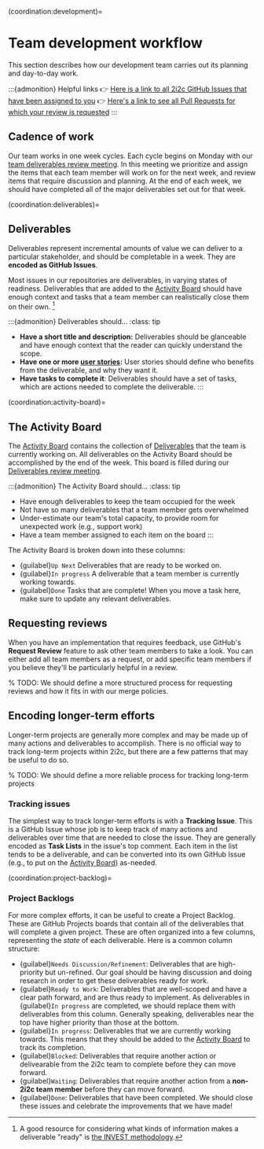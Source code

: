 (coordination:development)=
# Team development workflow

This section describes how our development team carries out its planning and day-to-day work.

:::{admonition} Helpful links
👉 [Here is a link to all 2i2c GitHub Issues that have been assigned to you](https://github.com/issues?q=is%3Aissue+is%3Aopen+archived%3Afalse+sort%3Aupdated-desc+assignee%3A%40me+user%3A2i2c-org+)
👉 [Here's a link to see all Pull Requests for which your review is requested](https://github.com/issues?q=is%3Aopen+archived%3Afalse+sort%3Aupdated-desc+user%3A2i2c-org+type%3Apr+review-requested%3A%40me+)
:::

## Cadence of work

Our team works in one week cycles.
Each cycle begins on Monday with our [team deliverables review meeting](meetings:deliverables-review).
In this meeting we prioritize and assign the items that each team member will work on for the next week, and review items that require discussion and planning.
At the end of each week, we should have completed all of the major deliverables set out for that week.
  
(coordination:deliverables)=
## Deliverables

Deliverables represent incremental amounts of value we can deliver to a particular stakeholder, and should be completable in a week.
They are **encoded as GitHub Issues**.

Most issues in our repositories are deliverables, in varying states of readiness.
Deliverables that are added to the [Activity Board](coordination:activity-board) should have enough context and tasks that a team member can realistically close them on their own. [^invest]

[^invest]: A good resource for considering what kinds of information makes a deliverable "ready" is [the INVEST methodology](https://agileforall.com/new-to-agile-invest-in-good-user-stories).

:::{admonition} Deliverables should...
:class: tip
- **Have a short title and description:** Deliverables should be glanceable and have enough context that the reader can quickly understand the scope.
- **Have one or more [user stories](https://www.atlassian.com/agile/project-management/user-stories):** User stories should define who benefits from the deliverable, and why they want it.
- **Have tasks to complete it**: Deliverables should have a set of tasks, which are actions needed to complete the deliverable.
:::

(coordination:activity-board)=
## The Activity Board

The [Activity Board](https://github.com/orgs/2i2c-org/projects/5?fullscreen=true) contains the collection of [Deliverables](coordination:deliverables) that the team is currently working on.
All deliverables on the Activity Board should be accomplished by the end of the week.
This board is filled during our [Deliverables review meeting](meetings:deliverables-review).

:::{admonition} The Activity Board should...
:class: tip
- Have enough deliverables to keep the team occupied for the week
- Not have so many deliverables that a team member gets overwhelmed
- Under-estimate our team's total capacity, to provide room for unexpected work (e.g., support work)
- Have a team member assigned to each item on the board
:::

The Activity Board is broken down into these columns:

- {guilabel}`Up Next` Deliverables that are ready to be worked on.
- {guilabel}`In progress` A deliverable that a team member is currently working towards.
- {guilabel}`Done` Tasks that are complete! When you move a task here, make sure to update any relevant deliverables.

## Requesting reviews

When you have an implementation that requires feedback, use GitHub's **Request Review** feature to ask other team members to take a look.
You can either add all team members as a request, or add specific team members if you believe they'll be particularly helpful in a review.

% TODO: We should define a more structured process for requesting reviews and how it fits in with our merge policies.

## Encoding longer-term efforts

Longer-term projects are generally more complex and may be made up of many actions and deliverables to accomplish.
There is no official way to track long-term projects within 2i2c, but there are a few patterns that may be useful to do so.

% TODO: We should define a more reliable process for tracking long-term projects

### Tracking issues

The simplest way to track longer-term efforts is with a **Tracking Issue**.
This is a GitHub Issue whose job is to keep track of many actions and deliverables over time that are needed to close the issue.
They are generally encoded as **Task Lists** in the issue's top comment.
Each item in the list tends to be a deliverable, and can be converted into its own GitHub Issue (e.g., to put on the [Activity Board](coordination:activity-board)) as-needed.

(coordination:project-backlog)=
### Project Backlogs

For more complex efforts, it can be useful to create a Project Backlog.
These are GitHub Projects boards that contain all of the deliverables that will complete a given project.
These are often organized into a few columns, representing the _state_ of each deliverable.
Here is a common column structure:

- {guilabel}`Needs Discussion/Refinement`: Deliverables that are high-priority but un-refined. Our goal should be having discussion and doing research in order to get these deliverables ready for work.
- {guilabel}`Ready to Work`: Deliverables that are well-scoped and have a clear path forward, and are thus ready to implement. As deliverables in {guilabel}`In progress` are completed, we should replace them with deliverables from this column. Generally speaking, deliverables near the top have higher priority than those at the bottom.
- {guilabel}`In progress`: Deliverables that we are currently working towards. This means that they should be added to the [Activity Board](coordination:activity-board) to track its completion.
- {guilabel}`Blocked`: Deliverables that require another action or delivearable from the 2i2c team to complete before they can move forward.
- {guilabel}`Waiting`: Deliverables that require another action from a **non-2i2c team member** before they can move forward.
- {guilabel}`Done`: Deliverables that have been completed. We should close these issues and celebrate the improvements that we have made!
